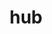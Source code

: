 ---
title: "hub"
layout: cache
categories: [package, develop]
meta: {"compilers": ["apple-clang@16.0.0", "gcc@10.2.1", "gcc@10.5.0", "gcc@13.3.0", "gcc@7.5.0"], "num_specs": 37, "num_specs_by_stack": {"developer-tools": 4, "developer-tools-aarch64-linux-gnu": 11, "developer-tools-darwin": 10, "developer-tools-manylinux2014": 1, "developer-tools-x86_64_v3-linux-gnu": 11, "root": 37}, "oss": ["centos7", "rhel8", "sequoia", "ubuntu18.04"], "platforms": ["darwin", "linux"], "stacks": ["developer-tools", "developer-tools-aarch64-linux-gnu", "developer-tools-darwin", "developer-tools-manylinux2014", "developer-tools-x86_64_v3-linux-gnu", "root"], "targets": ["aarch64", "x86_64_v3"], "versions": ["2.14.2"]}
spec_details: [{"compiler": "gcc@10.5.0", "hash": "3kmented4z2t5ywo26qibxtebcniot5r", "os": "centos7", "platform": "linux", "size": "-", "stacks": ["developer-tools-x86_64_v3-linux-gnu", "root"], "target": "x86_64_v3", "variants": ["build_system=generic"], "versions": ["2.14.2"]}, {"compiler": "apple-clang@16.0.0", "hash": "3sqww27qmrpqghjouz63zvgewarzdspu", "os": "sequoia", "platform": "darwin", "size": "-", "stacks": ["developer-tools-darwin", "root"], "target": "aarch64", "variants": ["build_system=generic"], "versions": ["2.14.2"]}, {"compiler": "gcc@13.3.0", "hash": "52xp64j7yhafhbfkiryskc5r4npcmvww", "os": "rhel8", "platform": "linux", "size": "-", "stacks": ["developer-tools-aarch64-linux-gnu", "root"], "target": "aarch64", "variants": ["build_system=generic"], "versions": ["2.14.2"]}, {"compiler": "gcc@13.3.0", "hash": "5aqqotixzd65baglz3oe22uctlmsce3b", "os": "rhel8", "platform": "linux", "size": "-", "stacks": ["developer-tools-aarch64-linux-gnu", "root"], "target": "aarch64", "variants": ["build_system=generic"], "versions": ["2.14.2"]}, {"compiler": "gcc@13.3.0", "hash": "6ext63xdfhvci5bvgxu2tgk6uqr3cytm", "os": "rhel8", "platform": "linux", "size": "-", "stacks": ["developer-tools-aarch64-linux-gnu", "root"], "target": "aarch64", "variants": ["build_system=generic"], "versions": ["2.14.2"]}, {"compiler": "apple-clang@16.0.0", "hash": "6jmkxywd7ng7hhalzhpxkhowma4rkqzo", "os": "sequoia", "platform": "darwin", "size": "-", "stacks": ["developer-tools-darwin", "root"], "target": "aarch64", "variants": ["build_system=generic"], "versions": ["2.14.2"]}, {"compiler": "gcc@7.5.0", "hash": "77bnx7vbtbsash55nlaqsrije42r2fsb", "os": "ubuntu18.04", "platform": "linux", "size": "-", "stacks": ["developer-tools", "root"], "target": "x86_64_v3", "variants": ["build_system=generic"], "versions": ["2.14.2"]}, {"compiler": "apple-clang@16.0.0", "hash": "a5wx2nqr4fif3oeemgjsgr4yrfzo4vv2", "os": "sequoia", "platform": "darwin", "size": "-", "stacks": ["developer-tools-darwin", "root"], "target": "aarch64", "variants": ["build_system=generic"], "versions": ["2.14.2"]}, {"compiler": "gcc@7.5.0", "hash": "bkmjfjf2ehq4i3hqcaxznbqax7hbx6s7", "os": "ubuntu18.04", "platform": "linux", "size": "-", "stacks": ["developer-tools", "root"], "target": "x86_64_v3", "variants": ["build_system=generic"], "versions": ["2.14.2"]}, {"compiler": "gcc@10.2.1", "hash": "cqbgf4xnasdir5ezzl6bi2vt2afuluoh", "os": "centos7", "platform": "linux", "size": "-", "stacks": ["developer-tools-manylinux2014", "root"], "target": "x86_64_v3", "variants": ["build_system=generic"], "versions": ["2.14.2"]}, {"compiler": "gcc@10.5.0", "hash": "enzie65oykbzujium7dnfipg5hd5kbbb", "os": "centos7", "platform": "linux", "size": "-", "stacks": ["developer-tools-x86_64_v3-linux-gnu", "root"], "target": "x86_64_v3", "variants": ["build_system=generic"], "versions": ["2.14.2"]}, {"compiler": "gcc@13.3.0", "hash": "f24k5wddtt36y7qvxj4hmvzroirofys3", "os": "rhel8", "platform": "linux", "size": "-", "stacks": ["developer-tools-aarch64-linux-gnu", "root"], "target": "aarch64", "variants": ["build_system=generic"], "versions": ["2.14.2"]}, {"compiler": "apple-clang@16.0.0", "hash": "fdozlketl26qmhnskpy2pat5gkpfwfn2", "os": "sequoia", "platform": "darwin", "size": "-", "stacks": ["developer-tools-darwin", "root"], "target": "aarch64", "variants": ["build_system=generic"], "versions": ["2.14.2"]}, {"compiler": "gcc@13.3.0", "hash": "fnku2fhmt7dg2owqmudvs74mer3ouwgl", "os": "rhel8", "platform": "linux", "size": "-", "stacks": ["developer-tools-aarch64-linux-gnu", "root"], "target": "aarch64", "variants": ["build_system=generic"], "versions": ["2.14.2"]}, {"compiler": "gcc@13.3.0", "hash": "gmka2degz2w427kzztzj6u7cluz5denc", "os": "rhel8", "platform": "linux", "size": "-", "stacks": ["developer-tools-aarch64-linux-gnu", "root"], "target": "aarch64", "variants": ["build_system=generic"], "versions": ["2.14.2"]}, {"compiler": "apple-clang@16.0.0", "hash": "golfe6f6a6pq6qrjvcat53hgwgqykwah", "os": "sequoia", "platform": "darwin", "size": "-", "stacks": ["developer-tools-darwin", "root"], "target": "aarch64", "variants": ["build_system=generic"], "versions": ["2.14.2"]}, {"compiler": "apple-clang@16.0.0", "hash": "huozi4ncxcm3zosc3nljes46etvfzeea", "os": "sequoia", "platform": "darwin", "size": "-", "stacks": ["developer-tools-darwin", "root"], "target": "aarch64", "variants": ["build_system=generic"], "versions": ["2.14.2"]}, {"compiler": "gcc@13.3.0", "hash": "lo7znoyoyrdwb2wu32mzquz25egiwi7c", "os": "rhel8", "platform": "linux", "size": "-", "stacks": ["developer-tools-aarch64-linux-gnu", "root"], "target": "aarch64", "variants": ["build_system=generic"], "versions": ["2.14.2"]}, {"compiler": "gcc@10.5.0", "hash": "lrd2snebwid6pug6b7vate2zypbjumin", "os": "centos7", "platform": "linux", "size": "-", "stacks": ["developer-tools-x86_64_v3-linux-gnu", "root"], "target": "x86_64_v3", "variants": ["build_system=generic"], "versions": ["2.14.2"]}, {"compiler": "apple-clang@16.0.0", "hash": "mqekfgy3raaxyr4zssntw45sy22b2rqz", "os": "sequoia", "platform": "darwin", "size": "-", "stacks": ["developer-tools-darwin", "root"], "target": "aarch64", "variants": ["build_system=generic"], "versions": ["2.14.2"]}, {"compiler": "apple-clang@16.0.0", "hash": "n526ly7tgxy4bdoz4hagjec2bjcyrgvj", "os": "sequoia", "platform": "darwin", "size": "-", "stacks": ["developer-tools-darwin", "root"], "target": "aarch64", "variants": ["build_system=generic"], "versions": ["2.14.2"]}, {"compiler": "apple-clang@16.0.0", "hash": "offku7ciy7gw237wwzlmafnha47hclxz", "os": "sequoia", "platform": "darwin", "size": "-", "stacks": ["developer-tools-darwin", "root"], "target": "aarch64", "variants": ["build_system=generic"], "versions": ["2.14.2"]}, {"compiler": "gcc@7.5.0", "hash": "ptvsfs2tb4pd3kfbzm3cpbhvnpb6jvi5", "os": "ubuntu18.04", "platform": "linux", "size": "-", "stacks": ["developer-tools", "root"], "target": "x86_64_v3", "variants": ["build_system=generic"], "versions": ["2.14.2"]}, {"compiler": "gcc@10.5.0", "hash": "rb7y46wzh6ix4dgi5pynyk3yzgfokrhk", "os": "centos7", "platform": "linux", "size": "-", "stacks": ["developer-tools-x86_64_v3-linux-gnu", "root"], "target": "x86_64_v3", "variants": ["build_system=generic"], "versions": ["2.14.2"]}, {"compiler": "gcc@10.5.0", "hash": "rotvu7gfopzd6hhlagq7j6rtxom4idyu", "os": "centos7", "platform": "linux", "size": "-", "stacks": ["developer-tools-x86_64_v3-linux-gnu", "root"], "target": "x86_64_v3", "variants": ["build_system=generic"], "versions": ["2.14.2"]}, {"compiler": "gcc@10.5.0", "hash": "rsb6hpzcleckkr3t53g23qgmm3amozeu", "os": "centos7", "platform": "linux", "size": "-", "stacks": ["developer-tools-x86_64_v3-linux-gnu", "root"], "target": "x86_64_v3", "variants": ["build_system=generic"], "versions": ["2.14.2"]}, {"compiler": "gcc@10.5.0", "hash": "rsv6qlroq5lqxguxf5kayn45h2ylqm3p", "os": "centos7", "platform": "linux", "size": "-", "stacks": ["developer-tools-x86_64_v3-linux-gnu", "root"], "target": "x86_64_v3", "variants": ["build_system=generic"], "versions": ["2.14.2"]}, {"compiler": "gcc@13.3.0", "hash": "rwc76kjbdftnxqyplwu2fegrbktcgbq4", "os": "rhel8", "platform": "linux", "size": "-", "stacks": ["developer-tools-aarch64-linux-gnu", "root"], "target": "aarch64", "variants": ["build_system=generic"], "versions": ["2.14.2"]}, {"compiler": "gcc@13.3.0", "hash": "s2kiz2ohridfvly64igsq47ld3ktxbdp", "os": "rhel8", "platform": "linux", "size": "-", "stacks": ["developer-tools-aarch64-linux-gnu", "root"], "target": "aarch64", "variants": ["build_system=generic"], "versions": ["2.14.2"]}, {"compiler": "gcc@7.5.0", "hash": "skdqkhg4t2tvotdrnfqbhu6amcrercwq", "os": "ubuntu18.04", "platform": "linux", "size": "-", "stacks": ["developer-tools", "root"], "target": "x86_64_v3", "variants": ["build_system=generic"], "versions": ["2.14.2"]}, {"compiler": "gcc@10.5.0", "hash": "szqzxl7l67sy7h4nz7kjtfnldmim5ngr", "os": "centos7", "platform": "linux", "size": "-", "stacks": ["developer-tools-x86_64_v3-linux-gnu", "root"], "target": "x86_64_v3", "variants": ["build_system=generic"], "versions": ["2.14.2"]}, {"compiler": "apple-clang@16.0.0", "hash": "thgne75yroanfow2hhdk2o5cgdt3o3mr", "os": "sequoia", "platform": "darwin", "size": "-", "stacks": ["developer-tools-darwin", "root"], "target": "aarch64", "variants": ["build_system=generic"], "versions": ["2.14.2"]}, {"compiler": "gcc@13.3.0", "hash": "uutuwdqpagom3a3evzwooplgsuzdm2re", "os": "rhel8", "platform": "linux", "size": "-", "stacks": ["developer-tools-aarch64-linux-gnu", "root"], "target": "aarch64", "variants": ["build_system=generic"], "versions": ["2.14.2"]}, {"compiler": "gcc@10.5.0", "hash": "wqqb5vdgm3xmml3fknljx46adbewddz7", "os": "centos7", "platform": "linux", "size": "-", "stacks": ["developer-tools-x86_64_v3-linux-gnu", "root"], "target": "x86_64_v3", "variants": ["build_system=generic"], "versions": ["2.14.2"]}, {"compiler": "gcc@10.5.0", "hash": "wy42vs4cb5p7goqgpga3dco2c4jg5xer", "os": "centos7", "platform": "linux", "size": "-", "stacks": ["developer-tools-x86_64_v3-linux-gnu", "root"], "target": "x86_64_v3", "variants": ["build_system=generic"], "versions": ["2.14.2"]}, {"compiler": "gcc@13.3.0", "hash": "x3xjkp7vxlrm5c3ptlt37nb5aq7ik2uc", "os": "rhel8", "platform": "linux", "size": "-", "stacks": ["developer-tools-aarch64-linux-gnu", "root"], "target": "aarch64", "variants": ["build_system=generic"], "versions": ["2.14.2"]}, {"compiler": "gcc@10.5.0", "hash": "yigunjuhqigo3yblmacehfs4lfs3lo33", "os": "centos7", "platform": "linux", "size": "-", "stacks": ["developer-tools-x86_64_v3-linux-gnu", "root"], "target": "x86_64_v3", "variants": ["build_system=generic"], "versions": ["2.14.2"]}]
---